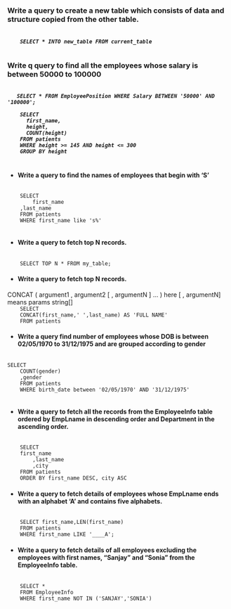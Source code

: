 <h3>Write a query to create a new table which consists of data and structure copied from the other table.</h3>
<h5>
  <code>
    SELECT * INTO new_table FROM current_table
  </code>
</h5>


<h3>Write q query to find all the employees whose salary is between 50000 to 100000</h3>
<h5>
  <code>
   SELECT * FROM EmployeePosition WHERE Salary BETWEEN '50000' AND '100000';
  </code>

  <code>
    SELECT
      first_name,
      height,
      COUNT(height)
    FROM patients
    WHERE height >= 145 AND height <= 300
    GROUP BY height
  </code>
</h5>

<ul><li><h4>Write a query to find the names of employees that begin with ‘S’</h4> </li></ul>

  <code>
    SELECT 
    	first_name
	,last_name
    FROM patients
    WHERE first_name like 's%'
  </code>


<ul><li><h4>Write a query to fetch top N records.</h4> </li></ul>
<code>
	SELECT TOP N * FROM my_table;
</code>


<ul><li><h4> Write a query to fetch top N records.   </h4> </li></ul>
CONCAT ( argument1 , argument2 [ , argumentN ] ... ) here [ , argumentN] means params string[]
<code>
	SELECT 
	CONCAT(first_name,' ',last_name) AS 'FULL NAME'
	FROM patients
</code>



<ul><li><h4>   Write a query find number of employees whose DOB is between 02/05/1970 to 31/12/1975 and are grouped according to gender    </h4></li></ul>
<code>
SELECT
	COUNT(gender)
 	,gender
  	FROM patients
   	WHERE birth_date between '02/05/1970' AND '31/12/1975'
	
</code>





<ul><li><h4>     Write a query to fetch all the records from the EmployeeInfo table ordered by EmpLname in descending order and Department in the ascending order.           </h4></li></ul>
<code>
	SELECT 
	first_name
    	,last_name
    	,city
	FROM patients
	ORDER BY first_name DESC, city ASC 
</code>



<ul> <li> <h4>   Write a query to fetch details of employees whose EmpLname ends with an alphabet ‘A’ and contains five alphabets.    </h4> </li> </ul>
<code>
	SELECT first_name,LEN(first_name) 
	FROM patients 
	WHERE first_name LIKE '____A';
</code>





<ul><li><h4>  Write a query to fetch details of all employees excluding the employees with first names, “Sanjay” and “Sonia” from the EmployeeInfo table.  </h4></li></ul>
<code>
	SELECT *
	FROM EmployeeInfo
	WHERE first_name NOT IN ('SANJAY','SONIA')
</code>











  
